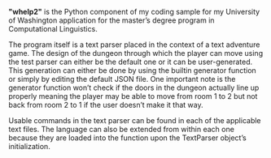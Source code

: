 <b>"whelp2"</b> is the Python component of my coding sample for my University of Washington application for the master’s degree program in Computational Linguistics.

The program itself is a text parser placed in the context of a text adventure game. The design of the dungeon through which the player can move using the test parser can either be the default one or it can be user-generated. This generation can either be done by using the builtin generator function or simply by editing the default JSON file. One important note is the generator function won’t check if the doors in the dungeon actually line up properly meaning the player may be able to move from room 1 to 2 but not back from room 2 to 1 if the user doesn’t make it that way.

Usable commands in the text parser can be found in each of the applicable text files. The language can also be extended from within each one because they are loaded into the function upon the TextParser object’s initialization. 
